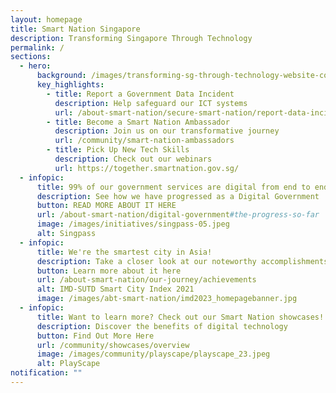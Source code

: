 ```yaml
---
layout: homepage
title: Smart Nation Singapore
description: Transforming Singapore Through Technology
permalink: /
sections:
  - hero:
      background: /images/transforming-sg-through-technology-website-cover-road.jpg
      key_highlights:
        - title: Report a Government Data Incident
          description: Help safeguard our ICT systems
          url: /about-smart-nation/secure-smart-nation/report-data-incident
        - title: Become a Smart Nation Ambassador
          description: Join us on our transformative journey
          url: /community/smart-nation-ambassadors
        - title: Pick Up New Tech Skills
          description: Check out our webinars
          url: https://together.smartnation.gov.sg/
  - infopic:
      title: 99% of our government services are digital from end to end!
      description: See how we have progressed as a Digital Government
      button: READ MORE ABOUT IT HERE
      url: /about-smart-nation/digital-government#the-progress-so-far
      image: /images/initiatives/singpass-05.jpeg
      alt: Singpass
  - infopic:
      title: We're the smartest city in Asia!
      description: Take a closer look at our noteworthy accomplishments and milestones
      button: Learn more about it here
      url: /about-smart-nation/our-journey/achievements
      alt: IMD-SUTD Smart City Index 2021
      image: /images/abt-smart-nation/imd2023_homepagebanner.jpg
  - infopic:
      title: Want to learn more? Check out our Smart Nation showcases!
      description: Discover the benefits of digital technology
      button: Find Out More Here
      url: /community/showcases/overview
      image: /images/community/playscape/playscape_23.jpeg
      alt: PlayScape
notification: ""
---
```

